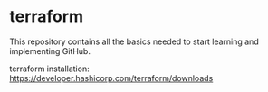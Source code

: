 # terraform

This repository contains all the basics needed to start learning and implementing GitHub.

terraform installation:
        https://developer.hashicorp.com/terraform/downloads

